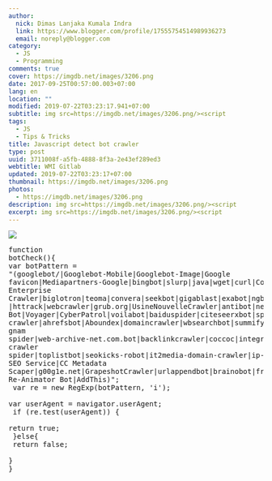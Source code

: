 ```yaml
---
author:
  nick: Dimas Lanjaka Kumala Indra
  link: https://www.blogger.com/profile/17555754514989936273
  email: noreply@blogger.com
category:
  - JS
  - Programming
comments: true
cover: https://imgdb.net/images/3206.png
date: 2017-09-25T00:57:00.003+07:00
lang: en
location: ""
modified: 2019-07-22T03:23:17.941+07:00
subtitle: img src=https://imgdb.net/images/3206.png/><script
tags:
  - JS
  - Tips & Tricks
title: Javascript detect bot crawler
type: post
uuid: 3711008f-a5fb-4888-8f3a-2e43ef289ed3
webtitle: WMI Gitlab
updated: 2019-07-22T03:23:17+07:00
thumbnail: https://imgdb.net/images/3206.png
photos:
  - https://imgdb.net/images/3206.png
description: img src=https://imgdb.net/images/3206.png/><script
excerpt: img src=https://imgdb.net/images/3206.png/><script
---
```


<img src="https://imgdb.net/images/3206.png"><script src="https://gist.github.com/dimaslanjaka/ba44b7ab76ccd5b6d49b29fa7f34e48e.js"></script><noscript><pre>function botCheck(){<br>var botPattern = "(googlebot\/|Googlebot-Mobile|Googlebot-Image|Google favicon|Mediapartners-Google|bingbot|slurp|java|wget|curl|Commons-HttpClient|Python-urllib|libwww|httpunit|nutch|phpcrawl|msnbot|jyxobot|FAST-WebCrawler|FAST Enterprise Crawler|biglotron|teoma|convera|seekbot|gigablast|exabot|ngbot|ia_archiver|GingerCrawler|webmon |httrack|webcrawler|grub.org|UsineNouvelleCrawler|antibot|netresearchserver|speedy|fluffy|bibnum.bnf|findlink|msrbot|panscient|yacybot|AISearchBot|IOI|ips-agent|tagoobot|MJ12bot|dotbot|woriobot|yanga|buzzbot|mlbot|yandexbot|purebot|Linguee Bot|Voyager|CyberPatrol|voilabot|baiduspider|citeseerxbot|spbot|twengabot|postrank|turnitinbot|scribdbot|page2rss|sitebot|linkdex|Adidxbot|blekkobot|ezooms|dotbot|Mail.RU_Bot|discobot|heritrix|findthatfile|europarchive.org|NerdByNature.Bot|sistrix crawler|ahrefsbot|Aboundex|domaincrawler|wbsearchbot|summify|ccbot|edisterbot|seznambot|ec2linkfinder|gslfbot|aihitbot|intelium_bot|facebookexternalhit|yeti|RetrevoPageAnalyzer|lb-spider|sogou|lssbot|careerbot|wotbox|wocbot|ichiro|DuckDuckBot|lssrocketcrawler|drupact|webcompanycrawler|acoonbot|openindexspider|gnam gnam spider|web-archive-net.com.bot|backlinkcrawler|coccoc|integromedb|content crawler spider|toplistbot|seokicks-robot|it2media-domain-crawler|ip-web-crawler.com|siteexplorer.info|elisabot|proximic|changedetection|blexbot|arabot|WeSEE:Search|niki-bot|CrystalSemanticsBot|rogerbot|360Spider|psbot|InterfaxScanBot|Lipperhey SEO Service|CC Metadata Scaper|g00g1e.net|GrapeshotCrawler|urlappendbot|brainobot|fr-crawler|binlar|SimpleCrawler|Livelapbot|Twitterbot|cXensebot|smtbot|bnf.fr_bot|A6-Indexer|ADmantX|Facebot|Twitterbot|OrangeBot|memorybot|AdvBot|MegaIndex|SemanticScholarBot|ltx71|nerdybot|xovibot|BUbiNG|Qwantify|archive.org_bot|Applebot|TweetmemeBot|crawler4j|findxbot|SemrushBot|yoozBot|lipperhey|y!j-asr|Domain Re-Animator Bot|AddThis)";<br>          var re = new RegExp(botPattern, 'i');<br>          var userAgent = navigator.userAgent;<br>          if (re.test(userAgent)) {<br>              return true;<br>          }else{<br>            return false;<br>          }<br>}</pre></noscript>